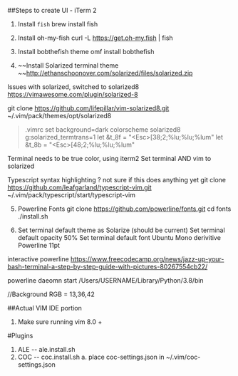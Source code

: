 ##Steps to create UI - iTerm 2

1. Install `fish`
  brew install fish
  
2. Install oh-my-fish
  curl -L https://get.oh-my.fish | fish
 
3. Install bobthefish theme
  omf install bobthefish
  
4. ~~Install Solarized terminal theme
  ~~http://ethanschoonover.com/solarized/files/solarized.zip
  
  Issues with solarized, switched to solarized8 
  https://vimawesome.com/plugin/solarized-8
  
  git clone https://github.com/lifepillar/vim-solarized8.git ~/.vim/pack/themes/opt/solarized8
  
  > .vimrc
  > set background=dark
  > colorscheme solarized8
  > g:solarized_termtrans=1
  > let &t_8f = "\<Esc>[38;2;%lu;%lu;%lum"
  > let &t_8b = "\<Esc>[48;2;%lu;%lu;%lum"
  
  Terminal needs to be true color, using iterm2
  Set terminal AND vim to solarized
  
Typescript syntax highlighting ? not sure if this does anything yet
git clone https://github.com/leafgarland/typescript-vim.git ~/.vim/pack/typescript/start/typescript-vim

5. Powerline Fonts
  git clone https://github.com/powerline/fonts.git
  cd fonts
  ./install.sh
  
6. Set terminal default theme as Solarize (should be current)
   Set terminal default opacity 50%
   Set terminal default font Ubuntu Mono derivitive Powerline 11pt
   
interactive powerline https://www.freecodecamp.org/news/jazz-up-your-bash-terminal-a-step-by-step-guide-with-pictures-80267554cb22/

powerline daeomn start /Users/USERNAME/Library/Python/3.8/bin

//Background RGB = 13,36,42

##Actual VIM IDE portion

1. Make sure running vim 8.0 + 

#Plugins 
  1. ALE -- ale.install.sh
  2. COC -- coc.install.sh
    a. place coc-settings.json in ~/.vim/coc-settings.json

